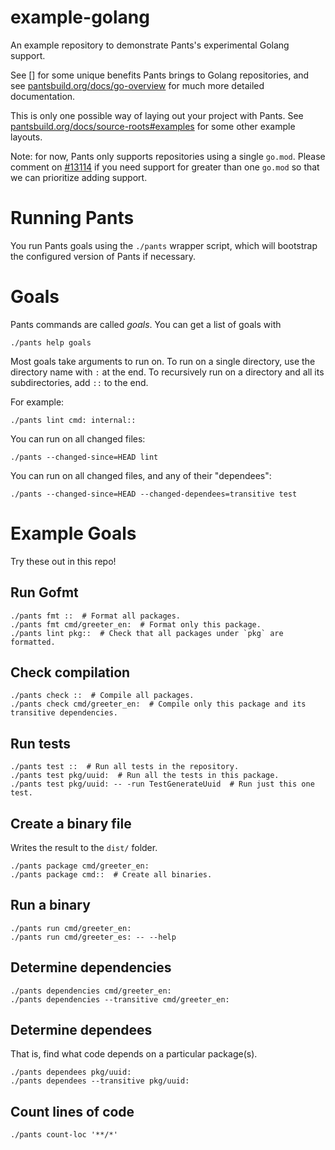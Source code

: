 # example-golang

An example repository to demonstrate Pants's experimental Golang support.

See [] for some unique benefits Pants brings to Golang repositories, and see
[pantsbuild.org/docs/go-overview](https://www.pantsbuild.org/v2.8/docs/go-overview) for much more detailed
documentation.

This is only one possible way of laying out your project with Pants. See 
[pantsbuild.org/docs/source-roots#examples](https://www.pantsbuild.org/docs/source-roots#examples) 
for some other example layouts.

Note: for now, Pants only supports repositories using a single `go.mod`. Please comment on 
[#13114](https://github.com/pantsbuild/pants/issues/13114) if you need support for greater 
than one `go.mod` so that we can prioritize adding support.

# Running Pants

You run Pants goals using the `./pants` wrapper script, which will bootstrap the
configured version of Pants if necessary.

# Goals

Pants commands are called _goals_. You can get a list of goals with

```
./pants help goals
```

Most goals take arguments to run on. To run on a single directory, use the directory name with 
`:` at the end. To recursively run on a directory and all its subdirectories, add `::` to the 
end.

For example:

```
./pants lint cmd: internal::
```

You can run on all changed files:

```
./pants --changed-since=HEAD lint
```

You can run on all changed files, and any of their "dependees":

```
./pants --changed-since=HEAD --changed-dependees=transitive test
```

# Example Goals

Try these out in this repo!

## Run Gofmt

```
./pants fmt ::  # Format all packages.
./pants fmt cmd/greeter_en:  # Format only this package.
./pants lint pkg::  # Check that all packages under `pkg` are formatted.
```

## Check compilation

```
./pants check ::  # Compile all packages.
./pants check cmd/greeter_en:  # Compile only this package and its transitive dependencies.
```

## Run tests

```
./pants test ::  # Run all tests in the repository.
./pants test pkg/uuid:  # Run all the tests in this package.
./pants test pkg/uuid: -- -run TestGenerateUuid  # Run just this one test.
```

## Create a binary file

Writes the result to the `dist/` folder.

```
./pants package cmd/greeter_en:
./pants package cmd::  # Create all binaries.
```

## Run a binary

```
./pants run cmd/greeter_en:
./pants run cmd/greeter_es: -- --help
```

## Determine dependencies

```
./pants dependencies cmd/greeter_en:
./pants dependencies --transitive cmd/greeter_en:
```

## Determine dependees

That is, find what code depends on a particular package(s).

```
./pants dependees pkg/uuid:
./pants dependees --transitive pkg/uuid: 
```

## Count lines of code

```
./pants count-loc '**/*'
```
